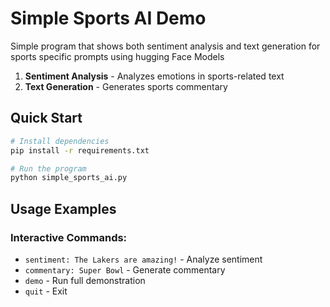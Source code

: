 # Simple Sports AI Demo

Simple program that shows both sentiment analysis and text generation for sports specific prompts using hugging Face Models

1. **Sentiment Analysis** - Analyzes emotions in sports-related text
2. **Text Generation** - Generates sports commentary

## Quick Start

```bash
# Install dependencies
pip install -r requirements.txt

# Run the program
python simple_sports_ai.py
```

## Usage Examples


### Interactive Commands:
- `sentiment: The Lakers are amazing!` - Analyze sentiment
- `commentary: Super Bowl` - Generate commentary
- `demo` - Run full demonstration
- `quit` - Exit